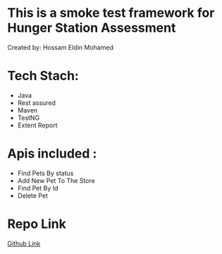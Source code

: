 # This is a smoke test framework for Hunger Station Assessment
Created by: Hossam Eldin Mohamed


# Tech Stach:

- Java 
- Rest assured
- Maven 
- TestNG 
- Extent Report 

# Apis included :  
- Find Pets By status 
- Add New Pet To The Store
- Find Pet By Id
- Delete Pet 

# Repo Link
[Github Link](https://github.com/hossameldinmohamed/HungerStationAssessment)
